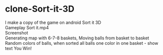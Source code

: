 # clone-Sort-it-3D
I make a copy of the game on android Sort it 3D<br>
Gameplay Sort it.mp4<br>
Screenshot <br>
Generating map with 6-7-8 baskets, Moving balls from basket to basket<br>
Random colors of balls, when sorted all balls one color in one basket - show text You Win!<br>

